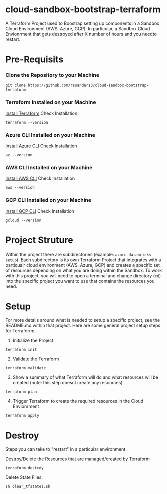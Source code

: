 # cloud-sandbox-bootstrap-terraform

A Terraform Project used to Boostrap setting up components in a Sandbox Cloud Environment (AWS, Azure, GCP). In particular, a Sandbox Cloud Envionrment that gets destroyed after X number of hours and you needto restart.

# Pre-Requisits

### Clone the Repository to your Machine
```
git clone https://github.com/rssanders3/cloud-sandbox-bootstrap-terraform
```

### Terraform Installed on your Machine 
[Install Terraform](https://developer.hashicorp.com/terraform/install)
Check Installation
```
terraform --version
```

### Azure CLI Installed on your Machine
[Install Azure CLI](https://learn.microsoft.com/en-us/cli/azure/install-azure-cli)
Check Installation
```
az --version
```

### AWS CLI Installed on your Machine
[Install AWS CLI](https://docs.aws.amazon.com/cli/latest/userguide/getting-started-install.html)
Check Installation
```
aws --version
```

### GCP CLI Installed on your Machine
[Install GCP CLI](https://cloud.google.com/sdk/docs/install)
Check Installation
```
gcloud --version
```

# Project Struture

Within the project there are subdirectories (example: `azure-databricks-setup`). Each subdirectory is its own Terraform Project that integrates with a particualr cloud environment (AWS, Azure, GCP) and creates a specific set of resources depending on what you are doing within the Sandbox. To work with this project, you will need to open a terminal and change directory (`cd`) into the specific project you want to use that contains the resources you need.

# Setup

For more details around what is needed to setup a specific project, see the README.md within that project. Here are some general project setup steps for Terraform:

1. Initialize the Project
```
terraform init
```

2. Validate the Terraform
```
terraform validate
```

3. Show a summary of what Terraform will do and what resources will be created (note: this step doesnt create any resources)
```
terraform plan
```

4. Trigger Terraform to create the required resources in the Cloud Envionrment
```
terraform apply
```

# Destroy

Steps you can take to "restart" in a particular environment. 

Destroy/Delete the Resources that are managed/created by Terraform
```
terraform destroy
```

Delete State Files:
```
sh clear_tfstates.sh
```
